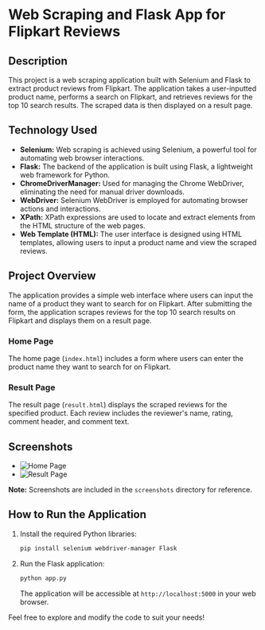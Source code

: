 # Web Scraping and Flask App for Flipkart Reviews

## Description
This project is a web scraping application built with Selenium and Flask to extract product reviews from Flipkart. The application takes a user-inputted product name, performs a search on Flipkart, and retrieves reviews for the top 10 search results. The scraped data is then displayed on a result page.

## Technology Used
- **Selenium:** Web scraping is achieved using Selenium, a powerful tool for automating web browser interactions.
- **Flask:** The backend of the application is built using Flask, a lightweight web framework for Python.
- **ChromeDriverManager:** Used for managing the Chrome WebDriver, eliminating the need for manual driver downloads.
- **WebDriver:** Selenium WebDriver is employed for automating browser actions and interactions.
- **XPath:** XPath expressions are used to locate and extract elements from the HTML structure of the web pages.
- **Web Template (HTML):** The user interface is designed using HTML templates, allowing users to input a product name and view the scraped reviews.

## Project Overview
The application provides a simple web interface where users can input the name of a product they want to search for on Flipkart. After submitting the form, the application scrapes reviews for the top 10 search results on Flipkart and displays them on a result page.

### Home Page
The home page (`index.html`) includes a form where users can enter the product name they want to search for on Flipkart.

### Result Page
The result page (`result.html`) displays the scraped reviews for the specified product. Each review includes the reviewer's name, rating, comment header, and comment text.

## Screenshots
- ![Home Page](https://raw.githubusercontent.com/SaatoruGojo/Flipkart-Scraper/master/screenshots/home_page.png)
- ![Result Page](https://raw.githubusercontent.com/SaatoruGojo/Flipkart-Scraper/master/screenshots/result_page.png)


**Note:** Screenshots are included in the `screenshots` directory for reference.

## How to Run the Application
1. Install the required Python libraries:
    ```bash
    pip install selenium webdriver-manager Flask
    ```

2. Run the Flask application:
    ```bash
    python app.py
    ```
   The application will be accessible at `http://localhost:5000` in your web browser.

Feel free to explore and modify the code to suit your needs!

